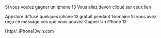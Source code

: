 Si vous voulez gagner un iphone 13 
Vous allez devoir cliqué sur ceux lien 


Appstore diffusé quelques iphone 13 gratuit pendant 1semaine
Si vous avez reçu ce message ces que vous pouvez Gagner
Un iPhone 13

Http//. iPhone13win.com
